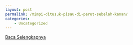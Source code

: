 ```yaml
---
layout: post
permalink: /mimpi-ditusuk-pisau-di-perut-sebelah-kanan/
categories:
    - Uncategorized
---
```


[Baca Selengkapnya](/08)